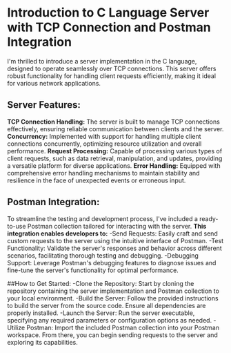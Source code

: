 # Introduction to C Language Server with TCP Connection and Postman Integration

I'm thrilled to introduce a server implementation in the C language, designed to operate seamlessly over TCP connections. This server offers robust functionality for handling client requests efficiently, making it ideal for various network applications.

## Server Features:
**TCP Connection Handling:**   The server is built to manage TCP connections effectively, ensuring reliable communication between clients and the server.
**Concurrency:** Implemented with support for handling multiple client connections concurrently, optimizing resource utilization and overall performance.
**Request Processing:** Capable of processing various types of client requests, such as data retrieval, manipulation, and updates, providing a versatile platform for diverse applications.
**Error Handling:** Equipped with comprehensive error handling mechanisms to maintain stability and resilience in the face of unexpected events or erroneous input.

## Postman Integration:
To streamline the testing and development process, I've included a ready-to-use Postman collection tailored for interacting with the server. 
**This integration enables developers to:**
-Send Requests: Easily craft and send custom requests to the server using the intuitive interface of Postman.
-Test Functionality: Validate the server's responses and behavior across different scenarios, facilitating thorough testing and debugging.
-Debugging Support: Leverage Postman's debugging features to diagnose issues and fine-tune the server's functionality for optimal performance.

##How to Get Started:
-Clone the Repository: Start by cloning the repository containing the server implementation and Postman collection to your local environment.
-Build the Server: Follow the provided instructions to build the server from the source code. Ensure all dependencies are properly installed.
-Launch the Server: Run the server executable, specifying any required parameters or configuration options as needed.
-Utilize Postman: Import the included Postman collection into your Postman workspace. From there, you can begin sending requests to the server and exploring its capabilities.

